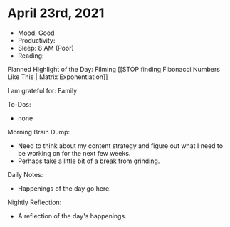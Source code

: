 # April 23rd, 2021

- Mood: Good
- Productivity: 
- Sleep: 8 AM (Poor)
- Reading: 

Planned Highlight of the Day: Filming [[STOP finding Fibonacci Numbers Like This | Matrix Exponentiation]]

I am grateful for: Family

To-Dos:
- none


Morning Brain Dump:
- Need to think about my content strategy and figure out what I need to be working on for the next few weeks. 
- Perhaps take a little bit of a break from grinding.

Daily Notes:
- Happenings of the day go here.


Nightly Reflection: 
- A reflection of the day's happenings.





